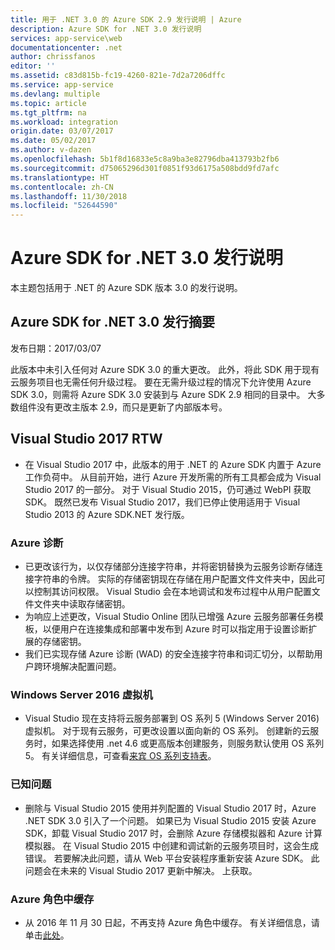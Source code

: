 ```yaml
---
title: 用于 .NET 3.0 的 Azure SDK 2.9 发行说明 | Azure
description: Azure SDK for .NET 3.0 发行说明
services: app-service\web
documentationcenter: .net
author: chrissfanos
editor: ''
ms.assetid: c83d815b-fc19-4260-821e-7d2a7206dffc
ms.service: app-service
ms.devlang: multiple
ms.topic: article
ms.tgt_pltfrm: na
ms.workload: integration
origin.date: 03/07/2017
ms.date: 05/02/2017
ms.author: v-dazen
ms.openlocfilehash: 5b1f8d16833e5c8a9ba3e82796dba413793b2fb6
ms.sourcegitcommit: d75065296d301f0851f93d6175a508bdd9fd7afc
ms.translationtype: HT
ms.contentlocale: zh-CN
ms.lasthandoff: 11/30/2018
ms.locfileid: "52644590"
---
```

# <a name="azure-sdk-for-net-30-release-notes"></a>Azure SDK for .NET 3.0 发行说明

本主题包括用于 .NET 的 Azure SDK 版本 3.0 的发行说明。

## <a name="azure-sdk-for-net-30-release-summary"></a>Azure SDK for .NET 3.0 发行摘要

发布日期：2017/03/07

此版本中未引入任何对 Azure SDK 3.0 的重大更改。 此外，将此 SDK 用于现有云服务项目也无需任何升级过程。 要在无需升级过程的情况下允许使用 Azure SDK 3.0，则需将 Azure SDK 3.0 安装到与 Azure SDK 2.9 相同的目录中。 大多数组件没有更改主版本 2.9，而只是更新了内部版本号。

## <a name="visual-studio-2017-rtw"></a>Visual Studio 2017 RTW

- 在 Visual Studio 2017 中，此版本的用于 .NET 的 Azure SDK 内置于 Azure 工作负荷中。 从目前开始，进行 Azure 开发所需的所有工具都会成为 Visual Studio 2017 的一部分。 对于 Visual Studio 2015，仍可通过 WebPI 获取 SDK。 既然已发布 Visual Studio 2017，我们已停止使用适用于 Visual Studio 2013 的 Azure SDK.NET 发行版。

### <a name="azure-diagnostics"></a>Azure 诊断

- 已更改该行为，以仅存储部分连接字符串，并将密钥替换为云服务诊断存储连接字符串的令牌。 实际的存储密钥现在存储在用户配置文件文件夹中，因此可以控制其访问权限。 Visual Studio 会在本地调试和发布过程中从用户配置文件文件夹中读取存储密钥。 
- 为响应上述更改，Visual Studio Online 团队已增强 Azure 云服务部署任务模板，以便用户在连接集成和部署中发布到 Azure 时可以指定用于设置诊断扩展的存储密钥。
- 我们已实现存储 Azure 诊断 (WAD) 的安全连接字符串和词汇切分，以帮助用户跨环境解决配置问题。

### <a name="windows-server-2016-virtual-machines"></a>Windows Server 2016 虚拟机

- Visual Studio 现在支持将云服务部署到 OS 系列 5 (Windows Server 2016) 虚拟机。 对于现有云服务，可更改设置以面向新的 OS 系列。 创建新的云服务时，如果选择使用 .net 4.6 或更高版本创建服务，则服务默认使用 OS 系列 5。  有关详细信息，可查看[来宾 OS 系列支持表](../cloud-services/cloud-services-guestos-update-matrix.md)。

### <a name="known-issues"></a>已知问题

- 删除与 Visual Studio 2015 使用并列配置的 Visual Studio 2017 时，Azure .NET SDK 3.0 引入了一个问题。  如果已为 Visual Studio 2015 安装 Azure SDK，卸载 Visual Studio 2017 时，会删除 Azure 存储模拟器和 Azure 计算模拟器。  在 Visual Studio 2015 中创建和调试新的云服务项目时，这会生成错误。 若要解决此问题，请从 Web 平台安装程序重新安装 Azure SDK。  此问题会在未来的 Visual Studio 2017 更新中解决。  上获取。

### <a name="azure-in-role-cache"></a>Azure 角色中缓存 

- 从 2016 年 11 月 30 日起，不再支持 Azure 角色中缓存。 有关详细信息，请单击[此处](https://azure.microsoft.com/blog/azure-managed-cache-and-in-role-cache-services-to-be-retired-on-11-30-2016/)。